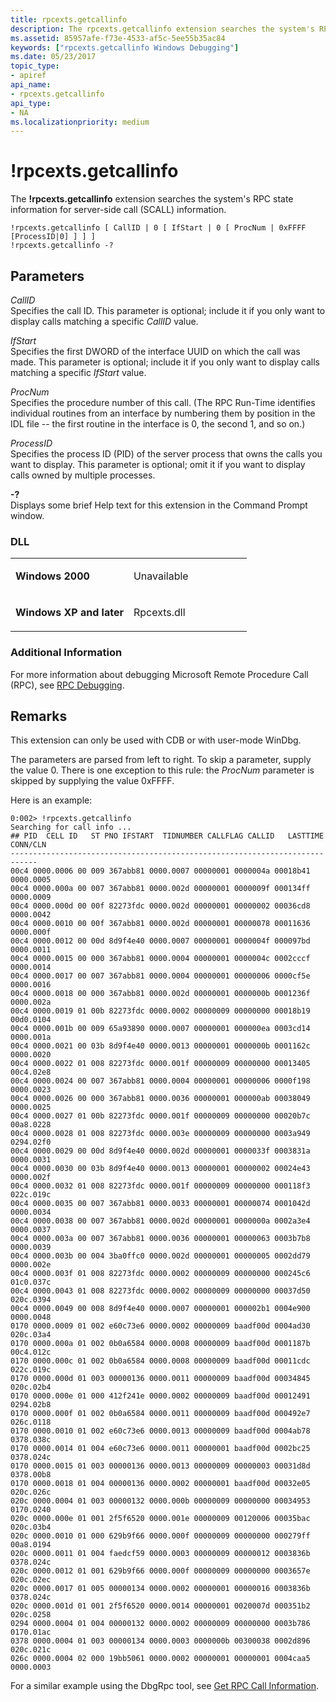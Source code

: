 ```yaml
---
title: rpcexts.getcallinfo
description: The rpcexts.getcallinfo extension searches the system's RPC state information for server-side call (SCALL) information.
ms.assetid: 85957afe-f73e-4533-af5c-5ee55b35ac84
keywords: ["rpcexts.getcallinfo Windows Debugging"]
ms.date: 05/23/2017
topic_type:
- apiref
api_name:
- rpcexts.getcallinfo
api_type:
- NA
ms.localizationpriority: medium
---
```


# !rpcexts.getcallinfo


The **!rpcexts.getcallinfo** extension searches the system's RPC state information for server-side call (SCALL) information.

```dbgcmd
!rpcexts.getcallinfo [ CallID | 0 [ IfStart | 0 [ ProcNum | 0xFFFF [ProcessID|0] ] ] ] 
!rpcexts.getcallinfo -? 
```

## <span id="ddk__rpcexts_getcallinfo_dbg"></span><span id="DDK__RPCEXTS_GETCALLINFO_DBG"></span>Parameters


<span id="_______CallID______"></span><span id="_______callid______"></span><span id="_______CALLID______"></span> *CallID*   
Specifies the call ID. This parameter is optional; include it if you only want to display calls matching a specific *CallID* value.

<span id="_______IfStart______"></span><span id="_______ifstart______"></span><span id="_______IFSTART______"></span> *IfStart*   
Specifies the first DWORD of the interface UUID on which the call was made. This parameter is optional; include it if you only want to display calls matching a specific *IfStart* value.

<span id="_______ProcNum______"></span><span id="_______procnum______"></span><span id="_______PROCNUM______"></span> *ProcNum*   
Specifies the procedure number of this call. (The RPC Run-Time identifies individual routines from an interface by numbering them by position in the IDL file -- the first routine in the interface is 0, the second 1, and so on.)

<span id="_______ProcessID______"></span><span id="_______processid______"></span><span id="_______PROCESSID______"></span> *ProcessID*   
Specifies the process ID (PID) of the server process that owns the calls you want to display. This parameter is optional; omit it if you want to display calls owned by multiple processes.

<span id="_______-_______"></span> **-?**   
Displays some brief Help text for this extension in the Command Prompt window.

### <span id="DLL"></span><span id="dll"></span>DLL

<table>
<colgroup>
<col width="50%" />
<col width="50%" />
</colgroup>
<tbody>
<tr class="odd">
<td align="left"><p><strong>Windows 2000</strong></p></td>
<td align="left"><p>Unavailable</p></td>
</tr>
<tr class="even">
<td align="left"><p><strong>Windows XP and later</strong></p></td>
<td align="left"><p>Rpcexts.dll</p></td>
</tr>
</tbody>
</table>

 

### <span id="Additional_Information"></span><span id="additional_information"></span><span id="ADDITIONAL_INFORMATION"></span>Additional Information

For more information about debugging Microsoft Remote Procedure Call (RPC), see [RPC Debugging](rpc-debugging.md).

Remarks
-------

This extension can only be used with CDB or with user-mode WinDbg.

The parameters are parsed from left to right. To skip a parameter, supply the value 0. There is one exception to this rule: the *ProcNum* parameter is skipped by supplying the value 0xFFFF.

Here is an example:

```dbgcmd
0:002> !rpcexts.getcallinfo
Searching for call info ...
## PID  CELL ID   ST PNO IFSTART  TIDNUMBER CALLFLAG CALLID   LASTTIME CONN/CLN
----------------------------------------------------------------------------
00c4 0000.0006 00 009 367abb81 0000.0007 00000001 0000004a 00018b41 0000.0005
00c4 0000.000a 00 007 367abb81 0000.002d 00000001 0000009f 000134ff 0000.0009
00c4 0000.000d 00 00f 82273fdc 0000.002d 00000001 00000002 00036cd8 0000.0042
00c4 0000.0010 00 00f 367abb81 0000.002d 00000001 00000078 00011636 0000.000f
00c4 0000.0012 00 00d 8d9f4e40 0000.0007 00000001 0000004f 000097bd 0000.0011
00c4 0000.0015 00 000 367abb81 0000.0004 00000001 0000004c 0002cccf 0000.0014
00c4 0000.0017 00 007 367abb81 0000.0004 00000001 00000006 0000cf5e 0000.0016
00c4 0000.0018 00 000 367abb81 0000.002d 00000001 0000000b 0001236f 0000.002a
00c4 0000.0019 01 00b 82273fdc 0000.0002 00000009 00000000 00018b19 00d0.0104
00c4 0000.001b 00 009 65a93890 0000.0007 00000001 000000ea 0003cd14 0000.001a
00c4 0000.0021 00 03b 8d9f4e40 0000.0013 00000001 0000000b 0001162c 0000.0020
00c4 0000.0022 01 008 82273fdc 0000.001f 00000009 00000000 00013405 00c4.02e8
00c4 0000.0024 00 007 367abb81 0000.0004 00000001 00000006 0000f198 0000.0023
00c4 0000.0026 00 000 367abb81 0000.0036 00000001 000000ab 00038049 0000.0025
00c4 0000.0027 01 00b 82273fdc 0000.001f 00000009 00000000 00020b7c 00a8.0228
00c4 0000.0028 01 008 82273fdc 0000.003e 00000009 00000000 0003a949 0294.02f0
00c4 0000.0029 00 00d 8d9f4e40 0000.002d 00000001 0000033f 0003831a 0000.0031
00c4 0000.0030 00 03b 8d9f4e40 0000.0013 00000001 00000002 00024e43 0000.002f
00c4 0000.0032 01 008 82273fdc 0000.001f 00000009 00000000 000118f3 022c.019c
00c4 0000.0035 00 007 367abb81 0000.0033 00000001 00000074 0001042d 0000.0034
00c4 0000.0038 00 007 367abb81 0000.002d 00000001 0000000a 0002a3e4 0000.0037
00c4 0000.003a 00 007 367abb81 0000.0036 00000001 00000063 0003b7b8 0000.0039
00c4 0000.003b 00 004 3ba0ffc0 0000.002d 00000001 00000005 0002dd79 0000.002e
00c4 0000.003f 01 008 82273fdc 0000.0002 00000009 00000000 000245c6 01c0.037c
00c4 0000.0043 01 008 82273fdc 0000.0002 00000009 00000000 00037d50 020c.0394
00c4 0000.0049 00 008 8d9f4e40 0000.0007 00000001 000002b1 0004e900 0000.0048
0170 0000.0009 01 002 e60c73e6 0000.0002 00000009 baadf00d 0004ad30 020c.03a4
0170 0000.000a 01 002 0b0a6584 0000.0008 00000009 baadf00d 0001187b 00c4.012c
0170 0000.000c 01 002 0b0a6584 0000.0008 00000009 baadf00d 00011cdc 022c.019c
0170 0000.000d 01 003 00000136 0000.0011 00000009 baadf00d 00034845 020c.02b4
0170 0000.000e 01 000 412f241e 0000.0002 00000009 baadf00d 00012491 0294.02b8
0170 0000.000f 01 002 0b0a6584 0000.0011 00000009 baadf00d 000492e7 026c.0118
0170 0000.0010 01 002 e60c73e6 0000.0013 00000009 baadf00d 0004ab78 0378.038c
0170 0000.0014 01 004 e60c73e6 0000.0011 00000001 baadf00d 0002bc25 0378.024c
0170 0000.0015 01 003 00000136 0000.0013 00000009 00000003 00031d8d 0378.00b8
0170 0000.0018 01 004 00000136 0000.0002 00000001 baadf00d 00032e05 020c.026c
020c 0000.0004 01 003 00000132 0000.000b 00000009 00000000 00034953 0170.0240
020c 0000.000e 01 001 2f5f6520 0000.001e 00000009 00120006 00035bac 020c.03b4
020c 0000.0010 01 000 629b9f66 0000.000f 00000009 00000000 000279ff 00a8.0194
020c 0000.0011 01 004 faedcf59 0000.0003 00000009 00000012 0003836b 0378.024c
020c 0000.0012 01 001 629b9f66 0000.000f 00000009 00000000 0003657e 020c.02ec
020c 0000.0017 01 005 00000134 0000.0002 00000001 00000016 0003836b 0378.024c
020c 0000.001d 01 001 2f5f6520 0000.0014 00000001 0020007d 000351b2 020c.0258
0294 0000.0004 01 004 00000132 0000.0002 00000009 00000000 0003b786 0170.01ac
0378 0000.0004 01 003 00000134 0000.0003 0000000b 00300038 0002d896 020c.021c
026c 0000.0004 02 000 19bb5061 0000.0002 00000001 00000001 0004caa5 0000.0003
```

For a similar example using the DbgRpc tool, see [Get RPC Call Information](get-rpc-call-information.md).

 

 





